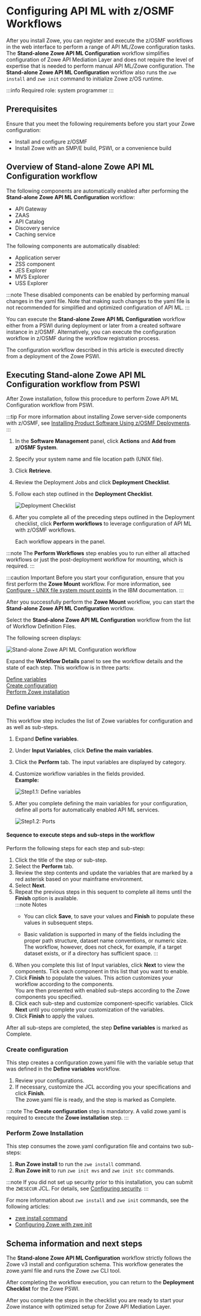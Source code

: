 # Configuring API ML with z/OSMF Workflows

After you install Zowe, you can register and execute the z/OSMF workflows in the web interface to perform a range of
API ML/Zowe configuration tasks. The **Stand-alone Zowe API ML Configuration** workflow simplifies configuration of Zowe API Mediation Layer and does not require the level of
expertise that is needed to perform manual API ML/Zowe configuration. The **Stand-alone Zowe API ML Configuration** workflow also runs the `zwe install` and `zwe init` command to initialize Zowe z/OS runtime.

:::info Required role: system programmer
:::

## Prerequisites

Ensure that you meet the following requirements before you start your Zowe configuration:

- Install and configure z/OSMF
- Install Zowe with an SMP/E build, PSWI, or a convenience build

## Overview of Stand-alone Zowe API ML Configuration workflow

The following components are automatically enabled after performing the **Stand-alone Zowe API ML Configuration** workflow:

- API Gateway
- ZAAS
- API Catalog
- Discovery service
- Caching service

The following components are automatically disabled:

- Application server
- ZSS component
- JES Explorer
- MVS Explorer
- USS Explorer
  
:::note
These disabled components can be enabled by performing manual changes in the yaml file. Note that making such changes to the yaml file is not recommended for simplified and optimized configuration of API ML.
:::

You can execute the **Stand-alone Zowe API ML Configuration** workflow either from a PSWI during deployment or later from a created software instance in z/OSMF. Alternatively, you can execute the configuration workflow in z/OSMF during the workflow registration process.

The configuration workflow described in this article is executed directly from a deployment of the Zowe PSWI.

## Executing Stand-alone Zowe API ML Configuration workflow from PSWI

After Zowe installation, follow this procedure to perform Zowe API ML Configuration workflow from PSWI.

:::tip
For more information about installing Zowe server-side components with z/OSMF, see [Installing Product Software Using z/OSMF Deployments](./install-zowe-pswi-deployment.md).
:::

1. In the **Software Management** panel, click **Actions** and **Add from z/OSMF System**. 
2. Specify your system name and file location path (UNIX file).
3. Click **Retrieve**. 
4. Review the Deployment Jobs and click **Deployment Checklist**.
5. Follow each step outlined in the **Deployment Checklist**.

    ![Deployment Checklist](../images/zosmf/perform-workflows.png)

6. After you complete all of the preceding steps outlined in the Deployment checklist, click **Perform workflows** to leverage configuration of API ML with z/OSMF workflows.

    Each workflow appears in the panel. 

:::note
The **Perform Workflows** step enables you to run either all attached workflows or just the
    post-deployment workflow for mounting, which is required.
:::

:::caution Important
Before you start your configuration, ensure that you first perform the **Zowe Mount** workflow. For more information, see [Configure - UNIX file system mount points](./061422_zOSMF_SM.pdf) in the IBM documentation. 
:::

After you successfully perform the **Zowe Mount** workflow, you can start the **Stand-alone Zowe API ML Configuration** workflow.

Select the **Stand-alone Zowe API ML Configuration** workflow from the list of Workflow Definition Files.  

The following screen displays:  

![Stand-alone Zowe API ML Configuration workflow](../images/zosmf/workflow-APIMLConfiguration.png)

Expand the **Workflow Details** panel to see the workflow details and the state of each step.
This workflow is in three parts:

[Define variables](#define-variables)  
[Create configuration](#create-configuration)  
[Perform Zowe installation](#perform-zowe-installation)

### Define variables

This workflow step includes the list of Zowe variables for configuration and as well as sub-steps.

1. Expand **Define variables**.

2. Under **Input Variables**, click **Define the main variables**.

3. Click the **Perform** tab. The input variables are displayed by category.

4. Customize workflow variables in the fields provided.  
   **Example:**

    ![Step1.1: Define variables](../images/zosmf/workflow-APIMLdefineMainVariables.png)

5. After you complete defining the main variables for your configuration, define all ports for automatically enabled API ML services.   

    ![Step1.2: Ports](../images/zosmf/workflow-APIMLdefinePorts.png)

#### Sequence to execute steps and sub-steps in the workflow

   Perform the following steps for each step and sub-step:

  1. Click the title of the step or sub-step.
  2. Select the **Perform** tab.
  3. Review the step contents and update the variables that are marked by a red asterisk based on your mainframe environment.  
  4. Select **Next**.
  5. Repeat the previous steps in this sequent to complete all items until the **Finish** option is available.  
   :::note Notes
      * You can click **Save**, to save your values and **Finish** to populate these values in subsequent steps.
   
      * Basic validation is supported in many of the fields including the proper path structure, dataset name conventions, or numeric size.
   The workflow, however, does not check, for example, if a target dataset exists, or if a directory has sufficient space.
   :::
   6.  When you complete this list of Input variables, click **Next** to view the components. Tick each component in this list that you want to enable.
   7. Click **Finish** to populate the values. This action customizes your workflow according to the components.  
   You are then presented with enabled sub-steps according to the Zowe components you specified. 
   8. Click each sub-step and customize component-specific variables. Click **Next** until you complete your customization of the variables.
   9. Click **Finish** to apply the values.

After all sub-steps are completed, the step **Define variables** is marked as Complete.

### Create configuration

This step creates a configuration zowe.yaml file with the variable setup that was defined in the **Define variables** workflow.

1. Review your configurations.
2. If necessary, customize the JCL according you your specifications and click **Finish**.  
   The zowe.yaml file is ready, and the step is marked as Complete.

:::note
The **Create configuration** step is mandatory. A valid zowe.yaml is required to execute the **Zowe installation** step.
:::


### Perform Zowe Installation

This step consumes the zowe.yaml configuration file and contains two sub-steps:

1. **Run Zowe install** to run the `zwe install` command.
2. **Run Zowe init** to run `zwe init mvs` and `zwe init stc` commands.

:::note
If you did not set up security prior to this installation, you can  submit the `ZWESECUR` JCL. For details, see [Configuring security](configuring-security.md).
:::

For more information about `zwe install` and `zwe init` commands, see the following articles:
* [zwe install command](../appendix/zwe_server_command_reference/zwe/zwe-install.md)
* [Configuring Zowe with zwe init](initialize-zos-system.md)

## Schema information and next steps

The **Stand-alone Zowe API ML Configuration** workflow strictly follows the Zowe v3 install and configuration schema. This workflow generates the zowe.yaml file and runs the Zowe `zwe` CLI tool.

After completing the workflow execution, you can return to the **Deployment Checklist** for the Zowe PSWI.

After you complete the steps in the checklist you are ready to start your Zowe instance with optimized setup for Zowe API Mediation Layer.